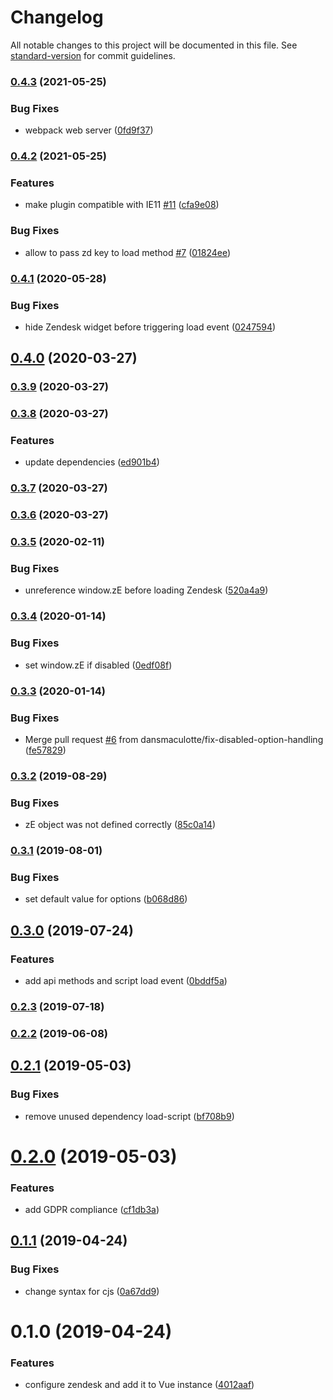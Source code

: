 # Changelog

All notable changes to this project will be documented in this file. See [standard-version](https://github.com/conventional-changelog/standard-version) for commit guidelines.

### [0.4.3](https://github.com/dansmaculotte/vue-zendesk/compare/v0.4.2...v0.4.3) (2021-05-25)


### Bug Fixes

* webpack web server ([0fd9f37](https://github.com/dansmaculotte/vue-zendesk/commit/0fd9f370565468add01414fc39f75813996528aa))

### [0.4.2](https://github.com/dansmaculotte/vue-zendesk/compare/v0.4.1...v0.4.2) (2021-05-25)


### Features

* make plugin compatible with IE11 [#11](https://github.com/dansmaculotte/vue-zendesk/issues/11) ([cfa9e08](https://github.com/dansmaculotte/vue-zendesk/commit/cfa9e0832707ebe37ce1f3ec1baa932de5ab72f6))


### Bug Fixes

* allow to pass zd key to load method [#7](https://github.com/dansmaculotte/vue-zendesk/issues/7) ([01824ee](https://github.com/dansmaculotte/vue-zendesk/commit/01824ee62b6a2fcbcdfbd451e1479dd94831354a))

### [0.4.1](https://github.com/dansmaculotte/vue-zendesk/compare/v0.4.0...v0.4.1) (2020-05-28)


### Bug Fixes

* hide Zendesk widget before triggering load event ([0247594](https://github.com/dansmaculotte/vue-zendesk/commit/0247594ee255df64b0a0a0897c543a9d15d549e6))

## [0.4.0](https://github.com/dansmaculotte/vue-zendesk/compare/v0.3.9...v0.4.0) (2020-03-27)

### [0.3.9](https://github.com/dansmaculotte/vue-zendesk/compare/v0.3.8...v0.3.9) (2020-03-27)

### [0.3.8](https://github.com/dansmaculotte/vue-zendesk/compare/v0.3.7...v0.3.8) (2020-03-27)


### Features

* update dependencies ([ed901b4](https://github.com/dansmaculotte/vue-zendesk/commit/ed901b4b532f67229517cb099108aeb620780fa9))

### [0.3.7](https://github.com/dansmaculotte/vue-zendesk/compare/v0.3.6...v0.3.7) (2020-03-27)

### [0.3.6](https://github.com/dansmaculotte/vue-zendesk/compare/v0.3.5...v0.3.6) (2020-03-27)

### [0.3.5](https://github.com/dansmaculotte/vue-zendesk/compare/v0.3.4...v0.3.5) (2020-02-11)


### Bug Fixes

* unreference window.zE before loading Zendesk ([520a4a9](https://github.com/dansmaculotte/vue-zendesk/commit/520a4a9ed98ef48c37c38f43a9ce126384cd8102))

### [0.3.4](https://github.com/dansmaculotte/vue-zendesk/compare/v0.3.3...v0.3.4) (2020-01-14)


### Bug Fixes

* set window.zE if disabled ([0edf08f](https://github.com/dansmaculotte/vue-zendesk/commit/0edf08fb74a1310d1dc182d84776a05f5416077c))

### [0.3.3](https://github.com/dansmaculotte/vue-zendesk/compare/v0.3.2...v0.3.3) (2020-01-14)


### Bug Fixes

* Merge pull request [#6](https://github.com/dansmaculotte/vue-zendesk/issues/6) from dansmaculotte/fix-disabled-option-handling ([fe57829](https://github.com/dansmaculotte/vue-zendesk/commit/fe578292a134b0dec00b02aee44c9fd7c55d19e9))

### [0.3.2](https://github.com/dansmaculotte/vue-zendesk/compare/v0.3.1...v0.3.2) (2019-08-29)


### Bug Fixes

* zE object was not defined correctly ([85c0a14](https://github.com/dansmaculotte/vue-zendesk/commit/85c0a14))

### [0.3.1](https://github.com/dansmaculotte/vue-zendesk/compare/v0.3.0...v0.3.1) (2019-08-01)


### Bug Fixes

* set default value for options ([b068d86](https://github.com/dansmaculotte/vue-zendesk/commit/b068d86))



## [0.3.0](https://github.com/dansmaculotte/vue-zendesk/compare/v0.2.3...v0.3.0) (2019-07-24)


### Features

* add api methods and script load event ([0bddf5a](https://github.com/dansmaculotte/vue-zendesk/commit/0bddf5a))



### [0.2.3](https://github.com/dansmaculotte/vue-zendesk/compare/v0.2.2...v0.2.3) (2019-07-18)



### [0.2.2](https://github.com/dansmaculotte/vue-zendesk/compare/v0.2.1...v0.2.2) (2019-06-08)



## [0.2.1](https://github.com/dansmaculotte/vue-zendesk/compare/v0.2.0...v0.2.1) (2019-05-03)


### Bug Fixes

* remove unused dependency load-script ([bf708b9](https://github.com/dansmaculotte/vue-zendesk/commit/bf708b9))



# [0.2.0](https://github.com/dansmaculotte/vue-zendesk/compare/v0.1.1...v0.2.0) (2019-05-03)


### Features

* add GDPR compliance ([cf1db3a](https://github.com/dansmaculotte/vue-zendesk/commit/cf1db3a))



## [0.1.1](https://github.com/dansmaculotte/vue-zendesk/compare/v0.1.0...v0.1.1) (2019-04-24)


### Bug Fixes

* change syntax for cjs ([0a67dd9](https://github.com/dansmaculotte/vue-zendesk/commit/0a67dd9))



# 0.1.0 (2019-04-24)


### Features

* configure zendesk and add it to Vue instance ([4012aaf](https://github.com/dansmaculotte/vue-zendesk/commit/4012aaf))

